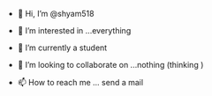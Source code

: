- 👋 Hi, I’m @shyam518
- 👀 I’m interested in ...everything 

- 🌱 I’m currently a student 
- 💞️ I’m looking to collaborate on ...nothing (thinking )
- 📫 How to reach me ... send a mail

<!---
shyam518/shyam518 is a ✨ special ✨ repository because its `README.md` (this file) appears on your GitHub profile.
You can click the Preview link to take a look at your changes.
--->
